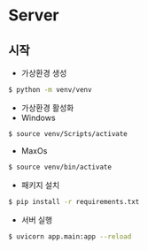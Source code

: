 # Server

## 시작

- 가상환경 생성

```bash
$ python -m venv/venv
```



- 가상환경 활성화
- Windows

```bash
$ source venv/Scripts/activate
```

- MaxOs

```bash
$ source venv/bin/activate
```



- 패키지 설치

```bash
$ pip install -r requirements.txt
```



- 서버 실행

```bash
$ uvicorn app.main:app --reload
```

